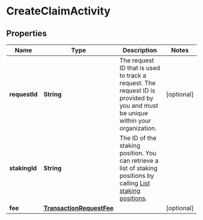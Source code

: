 

# CreateClaimActivity


## Properties

| Name | Type | Description | Notes |
|------------ | ------------- | ------------- | -------------|
|**requestId** | **String** | The request ID that is used to track a request. The request ID is provided by you and must be unique within your organization. |  [optional] |
|**stakingId** | **String** | The ID of the staking position. You can retrieve a list of staking positions by calling [List staking positions](/v2/api-references/stakings/list-staking-positions). |  |
|**fee** | [**TransactionRequestFee**](TransactionRequestFee.md) |  |  [optional] |



